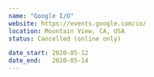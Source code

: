 ```yaml
---
name: "Google I/O"
website: https://events.google.com/io/
location: Mountain View, CA, USA
status: Cancelled (online only)

date_start: 2020-05-12
date_end:   2020-05-14
---
```

